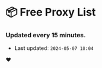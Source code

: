 # :package: Free Proxy List
### Updated every 15 minutes.

- Last updated: `2024-05-07 10:04`

:heart:
